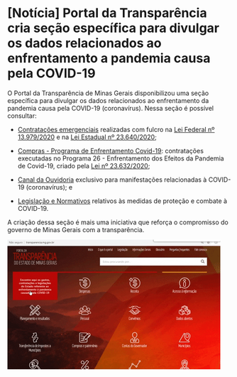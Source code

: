 
# [Notícia] Portal da Transparência cria seção específica para divulgar os dados relacionados ao enfrentamento a pandemia causa pela COVID-19

O Portal da Transparência de Minas Gerais disponibilizou uma seção específica para divulgar os dados relacionados ao enfrentamento da pandemia causa pela COVID-19 (coronavírus). Nessa seção é possível consultar:

* [Contratações emergenciais](http://www.transparencia.dadosabertos.mg.gov.br/dataset/contratacoes-coronavirus) realizadas com fulcro na [Lei Federal nº 13.979/2020](http://www.planalto.gov.br/ccivil_03/_ato2019-2022/2020/lei/L13979.htm) e na [Lei Estadual nº 23.640/2020](https://www.almg.gov.br/consulte/legislacao/completa/completa.html?tipo=LEI&num=23640&comp=&ano=2020);

* [Compras - Programa de Enfrentamento Covid-19](http://transparencia.mg.gov.br/covid-19/compras-contratos): contratações executadas no Programa 26 - Enfrentamento dos Efeitos da Pandemia de Covid-19, criado pela [Lei nº 23.632/2020](https://www.almg.gov.br/consulte/legislacao/completa/completa-nova-min.html?tipo=LEI&num=23632&comp=&ano=2020&texto=consolidado);

* [Canal da Ouvidoria](http://www.ouvidoriageral.mg.gov.br/coronavirus) exclusivo para manifestações relacionadas à COVID-19 (coronavírus); e

* [Legislação e Normativos](http://transparencia.mg.gov.br/covid-19/legislacao-e-normativos) relativos às medidas de proteção e combate à COVID-19.

A criação dessa seção é mais uma iniciativa que reforça o compromisso do governo de Minas Gerais com a transparência.

![](static/consulta-covid.gif)

